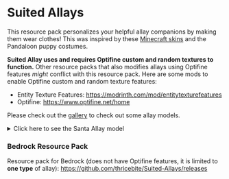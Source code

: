 # Suited Allays

This resource pack personalizes your helpful allay companions by making them wear clothes! This was inspired by these [Minecraft skins](https://namemc.com/profile/thricebite.1) and the Pandaloon puppy costumes.

**Suited Allay uses and requires Optifine custom and random textures to function.** Other resource packs that also modifies allays using Optifine features *might* conflict with this resource pack. 
Here are some mods to enable Optifine custom and random texture features: 
- Entity Texture Features: https://modrinth.com/mod/entitytexturefeatures
- Optifine: https://www.optifine.net/home

Please check out the [gallery](https://modrinth.com/resourcepack/suitedallays/gallery
) to check out some allay models.

<details>
<summary>Click here to see the Santa Allay model</summary>

![An image of the Santa Allay model](https://cdn.modrinth.com/data/1cL27r1Z/images/5e75ec5e31a955b1c0f2e7c281dff474518ffd77.gif)

</details>

### Bedrock Resource Pack

Resource pack for Bedrock (does not have Optifine features, it is limited to **one type** of allay): https://github.com/thricebite/Suited-Allays/releases
